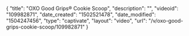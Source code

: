 {
    "title": "OXO Good Grips&reg; Cookie Scoop",
    "description": "",
    "videoid": "109982871",
    "date_created": "1502521478",
    "date_modified": "1504247456",
    "type": "captivate",
    "layout": "video",
    "url": "\/v\/oxo-good-grips-cookie-scoop\/109982871"
}